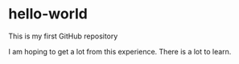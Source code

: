 # hello-world
This is my first GitHub repository

I am hoping to get a lot from this experience.
There is a lot to learn.
